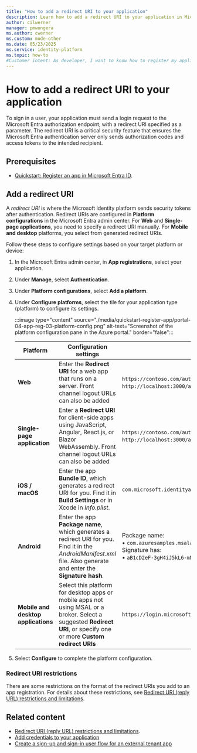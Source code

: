 ```yaml
---
title: "How to add a redirect URI to your application"
description: Learn how to add a redirect URI to your application in Microsoft Entra to securely handle authentication tokens and enhance app security.
author: cilwerner
manager: pmwongera
ms.author: cwerner
ms.custom: mode-other
ms.date: 05/23/2025
ms.service: identity-platform
ms.topic: how-to
#Customer intent: As developer, I want to know how to register my application in Microsoft Entra tenant. I want to understand the additional configurations to help make my application secure. 
---
```


# How to add a redirect URI to your application

To sign in a user, your application must send a login request to the Microsoft Entra authorization endpoint, with a redirect URI specified as a parameter. The redirect URI is a critical security feature that ensures the Microsoft Entra authentication server only sends authorization codes and access tokens to the intended recipient.

## Prerequisites

* [Quickstart: Register an app in Microsoft Entra ID](quickstart-register-app.md).

## Add a redirect URI

A *redirect URI* is where the Microsoft identity platform sends security tokens after authentication. Redirect URIs are configured in **Platform configurations** in the Microsoft Entra admin center. For **Web** and **Single-page applications**, you need to specify a redirect URI manually. For **Mobile and desktop** platforms, you select from generated redirect URIs. 

Follow these steps to configure settings based on your target platform or device:

1. In the Microsoft Entra admin center, in **App registrations**, select your application.
1. Under **Manage**, select **Authentication**.
1. Under **Platform configurations**, select **Add a platform**.
1. Under **Configure platforms**, select the tile for your application type (platform) to configure its settings.

   :::image type="content" source="./media/quickstart-register-app/portal-04-app-reg-03-platform-config.png" alt-text="Screenshot of the platform configuration pane in the Azure portal." border="false":::

   | Platform  | Configuration settings | Example |
   | --------- |------------------------|---------|
   | **Web**   | Enter the **Redirect URI** for a web app that runs on a server. Front channel logout URLs can also be added | `https://contoso.com/auth-response`  or <br> `http://localhost:3000/auth-response` if you run your app locally. |
   | **Single-page application** | Enter a **Redirect URI** for client-side apps using JavaScript, Angular, React.js, or Blazor WebAssembly. Front channel logout URLs can also be added | `https://contoso.com/auth-response`  or <br> `http://localhost:3000/auth-response` if you run your app locally.|
   | **iOS / macOS** | Enter the app **Bundle ID**, which generates a redirect URI for you. Find it in **Build Settings** or in Xcode in *Info.plist*. | `com.microsoft.identityapp.ciam.MSALiOS`. |
   | **Android** | Enter the app **Package name**, which generates a redirect URI for you. Find it in the *AndroidManifest.xml* file. Also generate and enter the **Signature hash**. | Package name: <br>&#8226; `com.azuresamples.msalandroidapp` <br> Signature has: <br>&#8226; `aB1cD2eF-3gH4iJ5kL6-mN7oP8qR=`. |
   | **Mobile and desktop applications** | Select this platform for desktop apps or mobile apps not using MSAL or a broker. Select a suggested **Redirect URI**, or specify one or more **Custom redirect URIs** | `https://login.microsoftonline.com/common/oauth2/nativeclient` |

1. Select **Configure** to complete the platform configuration.

### Redirect URI restrictions

There are some restrictions on the format of the redirect URIs you add to an app registration. For details about these restrictions, see [Redirect URI (reply URL) restrictions and limitations](./reply-url.md).

## Related content

- [Redirect URI (reply URL) restrictions and limitations](./reply-url.md).
- [Add credentials to your application](how-to-add-credentials.md)
- [Create a sign-up and sign-in user flow for an external tenant app](../external-id/customers/how-to-user-flow-sign-up-sign-in-customers.md)
